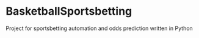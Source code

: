 # BasketballSportsbetting
Project for sportsbetting automation and odds prediction written in Python
